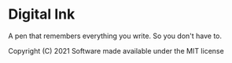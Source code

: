 # Digital Ink
A pen that remembers everything you write.  So you don't have to.

Copyright (C) 2021
Software made available under the MIT license